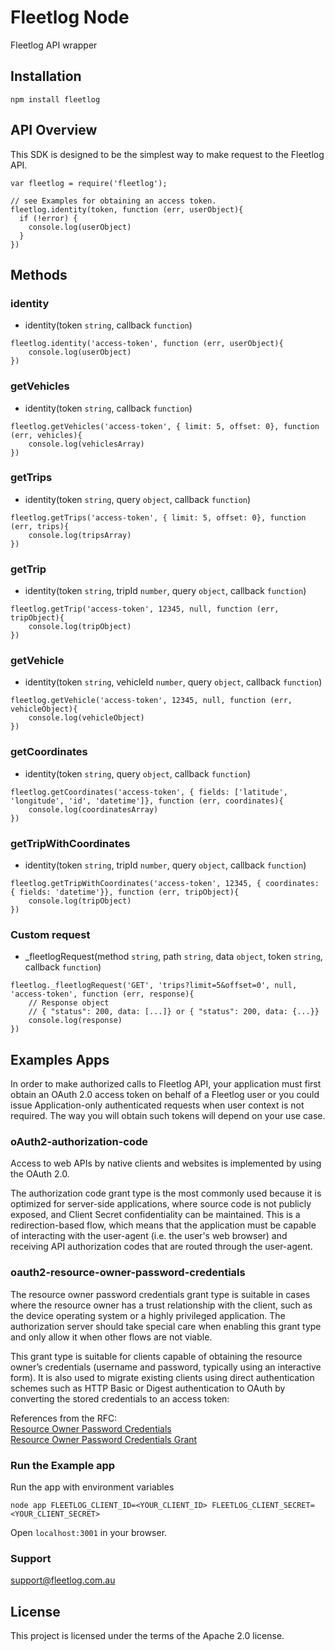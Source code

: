 # Fleetlog Node
Fleetlog API wrapper

## Installation
```
npm install fleetlog
```

## API Overview
This SDK is designed to be the simplest way to make request to the Fleetlog API.

```
var fleetlog = require('fleetlog');

// see Examples for obtaining an access token.
fleetlog.identity(token, function (err, userObject){
  if (!error) {
  	console.log(userObject)  
  }
})
```

## Methods
### identity
- identity(token ```string```, callback ```function```)
```
fleetlog.identity('access-token', function (err, userObject){
  	console.log(userObject)  
})
```

### getVehicles
- identity(token ```string```, callback ```function```)
```
fleetlog.getVehicles('access-token', { limit: 5, offset: 0}, function (err, vehicles){
  	console.log(vehiclesArray)  
})
```

### getTrips
- identity(token ```string```, query ```object```, callback ```function```)
```
fleetlog.getTrips('access-token', { limit: 5, offset: 0}, function (err, trips){
  	console.log(tripsArray)  
})
```

### getTrip
- identity(token ```string```,  tripId ```number```, query ```object```,  callback ```function```)
```
fleetlog.getTrip('access-token', 12345, null, function (err, tripObject){
  	console.log(tripObject)  
})
```

### getVehicle
- identity(token ```string```,  vehicleId ```number```, query ```object```,  callback ```function```)
```
fleetlog.getVehicle('access-token', 12345, null, function (err, vehicleObject){
  	console.log(vehicleObject)  
})
```

### getCoordinates
- identity(token ```string```, query ```object```,  callback ```function```)
```
fleetlog.getCoordinates('access-token', { fields: ['latitude', 'longitude', 'id', 'datetime']}, function (err, coordinates){
  	console.log(coordinatesArray)  
})
```

### getTripWithCoordinates
- identity(token ```string```, tripId ```number```, query ```object```,  callback ```function```)
```
fleetlog.getTripWithCoordinates('access-token', 12345, { coordinates: { fields: 'datetime'}}, function (err, tripObject){
  	console.log(tripObject)  
})
```

### Custom request
- _fleetlogRequest(method ```string```, path ```string```, data ```object```, token ```string```, callback ```function```)
```
fleetlog._fleetlogRequest('GET', 'trips?limit=5&offset=0', null, 'access-token', function (err, response){
	// Response object
	// { "status": 200, data: [...]} or { "status": 200, data: {...}}
  	console.log(response)  
})
```


## Examples Apps
In order to make authorized calls to Fleetlog API, 
your application must first obtain an OAuth 2.0 access token on behalf 
of a Fleetlog user or you could issue Application-only authenticated 
requests when user context is not required. The way you will obtain such tokens will depend on your use case.

### oAuth2-authorization-code
Access to web APIs by native clients and websites is implemented by using the OAuth 2.0.

The authorization code grant type is the most commonly used because it is optimized for server-side applications, 
where source code is not publicly exposed, and Client Secret confidentiality can be maintained. 
This is a redirection-based flow, which means that the application must be capable of interacting with the user-agent (i.e. the user's web browser) 
and receiving API authorization codes that are routed through the user-agent.

### oauth2-resource-owner-password-credentials
The resource owner password credentials grant type is suitable in cases where the resource owner has a trust relationship with the client, 
such as the device operating system or a highly privileged application. 
The authorization server should take special care when enabling this grant type and only allow it when other flows are not viable.

This grant type is suitable for clients capable of obtaining the resource owner’s credentials (username and password, 
typically using an interactive form). It is also used to migrate existing clients using 
direct authentication schemes such as HTTP Basic or Digest authentication to OAuth by converting the stored credentials to an access token:

References from the RFC:     
[Resource Owner Password Credentials](http://tools.ietf.org/html/rfc6749#section-1.3.3)  
[Resource Owner Password Credentials Grant](http://tools.ietf.org/html/rfc6749#section-4.3)


### Run the Example app
Run the app with environment variables

```
node app FLEETLOG_CLIENT_ID=<YOUR_CLIENT_ID> FLEETLOG_CLIENT_SECRET=<YOUR_CLIENT_SECRET>
```

Open `localhost:3001` in your browser.

### Support 

support@fleetlog.com.au

## License

This project is licensed under the terms of the Apache 2.0 license.